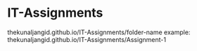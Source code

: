 # IT-Assignments

thekunaljangid.github.io/IT-Assignments/folder-name
example: thekunaljangid.github.io/IT-Assignments/Assignment-1

